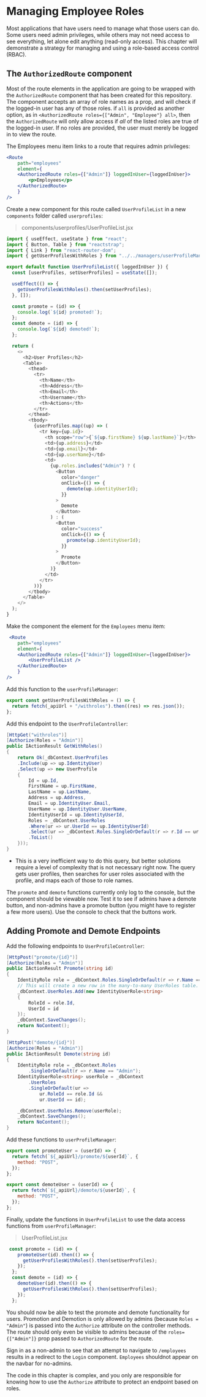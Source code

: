# Managing Employee Roles
Most applications that have users need to manage what those users can do. Some users need admin privileges, while others may not need access to see everything, let alone edit anything (read-only access). This chapter will demonstrate a strategy for managing and using a role-based access control (RBAC). 

## The `AuthorizedRoute` component
Most of the route elements in the application are going to be wrapped with the `AuthorizedRoute` component that has been created for this repository. The component accepts an array of role names as a prop, and will check if the logged-in user has any of those roles. if `all` is provided as another option, as in `<AuthorizedRoute roles={["Admin", "Employee"} all>`, then the `AuthorizedRoute` will only allow access if _all_ of the listed roles are true of the logged-in user. If no roles are provided, the user must merely be logged in to view the route. 

The Employees menu item links to a route that requires admin privileges:
``` jsx
<Route
    path="employees"
    element={
    <AuthorizedRoute roles={["Admin"]} loggedInUser={loggedInUser}>
        <p>Employees</p>
    </AuthorizedRoute>
    }
/>
```
Create a new component for this route called `UserProfileList` in a new `components` folder called `userprofiles`:
> components/userprofiles/UserProfileList.jsx
``` javascript
import { useEffect, useState } from "react";
import { Button, Table } from "reactstrap";
import { Link } from "react-router-dom";
import { getUserProfilesWithRoles } from "../../managers/userProfileManager";

export default function UserProfileList({ loggedInUser }) {
  const [userProfiles, setUserProfiles] = useState([]);

  useEffect(() => {
    getUserProfilesWithRoles().then(setUserProfiles);
  }, []);

  const promote = (id) => {
    console.log(`${id} promoted!`);
  };
  const demote = (id) => {
    console.log(`${id} demoted!`);
  };

  return (
    <>
      <h2>User Profiles</h2>
      <Table>
        <thead>
          <tr>
            <th>Name</th>
            <th>Address</th>
            <th>Email</th>
            <th>Username</th>
            <th>Actions</th>
          </tr>
        </thead>
        <tbody>
          {userProfiles.map((up) => (
            <tr key={up.id}>
              <th scope="row">{`${up.firstName} ${up.lastName}`}</th>
              <td>{up.address}</td>
              <td>{up.email}</td>
              <td>{up.userName}</td>
              <td>
                {up.roles.includes("Admin") ? (
                  <Button
                    color="danger"
                    onClick={() => {
                      demote(up.identityUserId);
                    }}
                  >
                    Demote
                  </Button>
                ) : (
                  <Button
                    color="success"
                    onClick={() => {
                      promote(up.identityUserId);
                    }}
                  >
                    Promote
                  </Button>
                )}
              </td>
            </tr>
          ))}
        </tbody>
      </Table>
    </>
  );
}
```

Make the component the element for the `Employees` menu item:
``` jsx
 <Route
    path="employees"
    element={
    <AuthorizedRoute roles={["Admin"]} loggedInUser={loggedInUser}>
        <UserProfileList />
    </AuthorizedRoute>
    }
/>
```

Add this function to the `userProfileManager`:
``` javascript
export const getUserProfilesWithRoles = () => {
  return fetch(_apiUrl + "/withroles").then((res) => res.json());
};
```

Add this endpoint to the `UserProfileController`:
``` csharp
[HttpGet("withroles")]
[Authorize(Roles = "Admin")]
public IActionResult GetWithRoles()
{
    return Ok(_dbContext.UserProfiles
    .Include(up => up.IdentityUser)
    .Select(up => new UserProfile
    {
        Id = up.Id,
        FirstName = up.FirstName,
        LastName = up.LastName,
        Address = up.Address,
        Email = up.IdentityUser.Email,
        UserName = up.IdentityUser.UserName,
        IdentityUserId = up.IdentityUserId,
        Roles = _dbContext.UserRoles
        .Where(ur => ur.UserId == up.IdentityUserId)
        .Select(ur => _dbContext.Roles.SingleOrDefault(r => r.Id == ur.RoleId).Name)
        .ToList()
    }));
}
```
- This is a very inefficient way to do this query, but better solutions require a level of complexity that is not necessary right now. The query gets user profiles, then searches for user roles associated with the profile, and maps each of those to role names.

The `promote` and `demote` functions currently only log to the console, but the component should be viewable now. Test it to see if admins have a demote button, and non-admins have a promote button (you might have to register a few more users). Use the console to check that the buttons work.

## Adding Promote and Demote Endpoints

Add the following endpoints to `UserProfileController`:
``` csharp
[HttpPost("promote/{id}")]
[Authorize(Roles = "Admin")]
public IActionResult Promote(string id)
{
    IdentityRole role = _dbContext.Roles.SingleOrDefault(r => r.Name == "Admin");
    // This will create a new row in the many-to-many UserRoles table.
    _dbContext.UserRoles.Add(new IdentityUserRole<string>
    {
        RoleId = role.Id,
        UserId = id
    });
    _dbContext.SaveChanges();
    return NoContent();
}

[HttpPost("demote/{id}")]
[Authorize(Roles = "Admin")]
public IActionResult Demote(string id)
{
    IdentityRole role = _dbContext.Roles
        .SingleOrDefault(r => r.Name == "Admin"); 
    IdentityUserRole<string> userRole = _dbContext
        .UserRoles
        .SingleOrDefault(ur =>
            ur.RoleId == role.Id &&
            ur.UserId == id);

    _dbContext.UserRoles.Remove(userRole);
    _dbContext.SaveChanges();
    return NoContent();
}
```

Add these functions to `userProfileManager`:
``` javascript
export const promoteUser = (userId) => {
  return fetch(`${_apiUrl}/promote/${userId}`, {
    method: "POST",
  });
};

export const demoteUser = (userId) => {
  return fetch(`${_apiUrl}/demote/${userId}`, {
    method: "POST",
  });
};
```
Finally, update the functions in `UserProfileList` to use the data access functions from `userProfileManager`:
>UserProfileList.jsx
``` javascript
 const promote = (id) => {
    promoteUser(id).then(() => {
      getUserProfilesWithRoles().then(setUserProfiles);
    });
  };
  const demote = (id) => {
    demoteUser(id).then(() => {
      getUserProfilesWithRoles().then(setUserProfiles);
    });
  };
```
You should now be able to test the promote and demote functionality for users. Promotion and Demotion is only allowed by admins (because `Roles = "Admin"`) is passed into the `Authorize` attribute on the controller methods. The route should only even be visible to admins because of the `roles={["Admin"]}` prop passed to `AuthorizedRoute` for the route. 

Sign in as a non-admin to see that an attempt to navigate to `/employees` results in a redirect to the `Login` component. `Employees` shouldnot appear on the navbar for no-admins. 

The code in this chapter is complex, and you only are responsible for knowing how to use the `Authorize` attribute to protect an endpoint based on roles.




    
